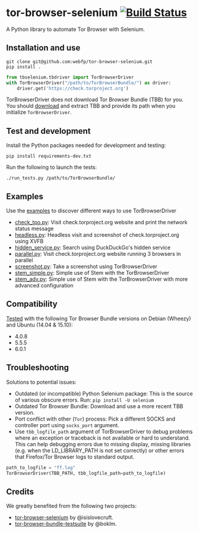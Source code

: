 # tor-browser-selenium [![Build Status](https://travis-ci.org/webfp/tor-browser-selenium.svg?branch=master)](https://travis-ci.org/webfp/tor-browser-selenium)

A Python library to automate Tor Browser with Selenium.

## Installation and use

```
git clone git@github.com:webfp/tor-browser-selenium.git
pip install .
```

```python
from tbselenium.tbdriver import TorBrowserDriver
with TorBrowserDriver("/path/to/TorBrowserBundle/") as driver:
    driver.get('https://check.torproject.org')
```

TorBrowserDriver does not download Tor Browser Bundle (TBB) for you. You should [download](https://www.torproject.org/projects/torbrowser.html.en) and extract TBB and provide its path when you initialize `TorBrowserDriver`.

## Test and development
Install the Python packages needed for development and testing:

`pip install requirements-dev.txt`

Run the following to launch the tests:

`./run_tests.py /path/to/TorBrowserBundle/`


## Examples
Use the [examples](https://github.com/webfp/tor-browser-selenium/tree/master/examples) to discover different ways to use TorBrowserDriver
* [check_tpo.py](https://github.com/webfp/tor-browser-selenium/tree/master/examples/check_tpo.py): Visit check.torproject.org website and print the network status message
* [headless.py](https://github.com/webfp/tor-browser-selenium/tree/master/examples/headless.py): Headless visit and screenshot of check.torproject.org using XVFB
* [hidden_service.py](https://github.com/webfp/tor-browser-selenium/tree/master/examples/hidden_service.py): Search using DuckDuckGo's hidden service
* [parallel.py](https://github.com/webfp/tor-browser-selenium/tree/master/examples/parallel.py): Visit check.torproject.org website running 3 browsers in parallel
* [screenshot.py](https://github.com/webfp/tor-browser-selenium/tree/master/examples/screenshot.py): Take a screenshot using TorBrowserDriver
* [stem_simple.py](https://github.com/webfp/tor-browser-selenium/tree/master/examples/stem_simple.py): Simple use of Stem with the TorBrowserDriver
* [stem_adv.py](https://github.com/webfp/tor-browser-selenium/tree/master/examples/stem_adv.py): Simple use of Stem with the TorBrowserDriver with more advanced configuration


## Compatibility
[Tested](https://travis-ci.org/webfp/tor-browser-selenium) with the following Tor Browser Bundle versions on Debian (Wheezy) and Ubuntu (14.04 & 15.10):

* 4.0.8
* 5.5.5
* 6.0.1

## Troubleshooting

Solutions to potential issues:

* Outdated (or incompatible) Python Selenium package: This is the source of various obscure errors. Run: `pip install -U selenium`
* Outdated Tor Browser Bundle: Download and use a more recent TBB version.
* Port conflict with other (`Tor`) process: Pick a different SOCKS and controller port using `socks_port` argument.
* Use `tbb_logfile_path` argument of TorBrowserDriver to debug problems where an exception or traceback is not available or hard to understand. This can help debugging errors due to missing display, missing libraries (e.g. when the LD_LIBRARY_PATH is not set correctly) or other errors that Firefox/Tor Browser logs to standard output.

```python
path_to_logfile = "ff.log"
TorBrowserDriver(TBB_PATH, tbb_logfile_path=path_to_logfile)
```

## Credits
We greatly benefited from the following two projects:
* [tor-browser-selenium](https://github.com/isislovecruft/tor-browser-selenium) by @isislovecruft.
* [tor-browser-bundle-testsuite](https://gitweb.torproject.org/boklm/tor-browser-bundle-testsuite.git/) by @boklm.

